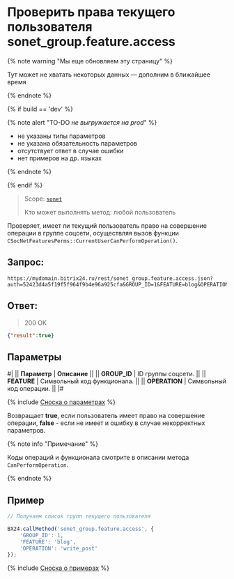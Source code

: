 # Проверить права текущего пользователя sonet_group.feature.access

{% note warning "Мы еще обновляем эту страницу" %}

Тут может не хватать некоторых данных — дополним в ближайшее время

{% endnote %}

{% if build == 'dev' %}

{% note alert "TO-DO _не выгружается на prod_" %}

- не указаны типы параметров
- не указана обязательность параметров
- отсутствует ответ в случае ошибки
- нет примеров на др. языках

{% endnote %}

{% endif %}

> Scope: [`sonet`](../scopes/permissions.md)
>
> Кто может выполнять метод: любой пользователь

Проверяет, имеет ли текущий пользователь право на совершение операции в группе соцсети, осуществляя вызов функции `CSocNetFeaturesPerms::CurrentUserCanPerformOperation()`.

## Запрос:

```http
https://mydomain.bitrix24.ru/rest/sonet_group.feature.access.json?auth=52423d4a5f19f5f964f9b4e96a925cfa&GROUP_ID=1&FEATURE=blog&OPERATION=write_post
```

## Ответ:

>200 OK

```json
{"result":true}
```

## Параметры

#|
|| **Параметр** | **Описание** ||
|| **GROUP_ID** | ID группы соцсети. ||
|| **FEATURE** | Символьный код функционала. ||
|| **OPERATION** | Символьный код операции. ||
|#

{% include [Сноска о параметрах](../../_includes/required.md) %}

Возвращает **true**, если пользователь имеет право на совершение операции, **false** - если не имеет и ошибку в случае некорректных параметров.

{% note info "Примечание" %}

Коды операций и функционала смотрите в описании метода `CanPerformOperation`.

{% endnote %}

## Пример

```js
// Получаем список групп текущего пользователя

BX24.callMethod('sonet_group.feature.access', {
    'GROUP_ID': 1,
    'FEATURE': 'blog',
    'OPERATION': 'write_post'
});
```
{% include [Сноска о примерах](../../_includes/examples.md) %}